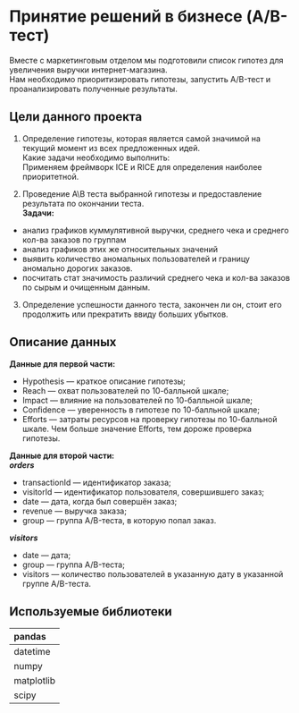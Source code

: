 # Принятие решений в бизнесе (A/B-тест)
Вместе с маркетинговым отделом мы подготовили список гипотез для увеличения выручки интернет-магазина.\
Нам необходимо приоритизировать гипотезы, запустить A/B-тест и проанализировать полученные результаты.

## Цели данного проекта
1. Определение гипотезы, которая является самой значимой на текущий момент из всех предложенных идей.\
Какие задачи необходимо выполнить:\
Применяем фреймворк ICE и RICE для определения наиболее приоритетной.

2. Проведение А\В теста выбранной гипотезы и предоставление результата по окончании теста. \
**Задачи:**
- анализ графиков куммулятивной выручки, среднего чека и среднего кол-ва заказов по группам
- анализ графиков этих же относительных значений
- выявить количество аномальных пользователей и границу аномально дорогих заказов.
- посчитать стат значимость различий среднего чека и кол-ва заказов по сырым и очищенным данным.

3. Определение успешности данного теста, закончен ли он, стоит его продолжить или прекратить ввиду больших убытков.

## Описание данных
**Данные для первой части:**

- Hypothesis — краткое описание гипотезы; 
- Reach — охват пользователей по 10-балльной шкале; 
- Impact — влияние на пользователей по 10-балльной шкале; 
- Confidence — уверенность в гипотезе по 10-балльной шкале; 
- Efforts — затраты ресурсов на проверку гипотезы по 10-балльной шкале. Чем больше значение Efforts, тем дороже проверка гипотезы.

**Данные для второй части:**\
***orders*** 
- transactionId — идентификатор заказа; 
- visitorId — идентификатор пользователя, совершившего заказ; 
- date — дата, когда был совершён заказ; 
- revenue — выручка заказа; 
- group — группа A/B-теста, в которую попал заказ. 

***visitors***
- date — дата; 
- group — группа A/B-теста; 
- visitors — количество пользователей в указанную дату в указанной группе A/B-теста.

## Используемые библиотеки
|pandas|
| :-------- |
|datetime|
|numpy|
|matplotlib|
|scipy|
